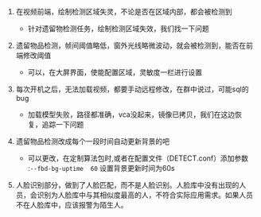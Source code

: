 1. 在视频前端，绘制检测区域失灵，不论是否在区域内部，都会被检测到 
	+ 针对遗留物检测任务，绘制检测区域失效，我们找一下问题

1. 遗留物品检测，帧间阈值略低，窗外光线略微波动，就会被检测到，能否在前端修改阈值
	+ 可以，在大屏界面，使能配置区域，灵敏度一栏进行设置

2. 每次开机之后，无法加载视频，都要手动远程修改，在群中说过，可能sql的bug
	+ 加载模型失败，路径都准确，vca没起来，镜像已拷贝，我们在这边恢复，追踪一下问题

3. 遗留物品检测改成每个一段时间自动更新背景的吧
	+ 可以更改，在定制算法包时,或者在配置文件（DETECT.conf）添加参数 :`--fbd-bg-uptime  60`  设置背景更新时间为60s

4. 人脸识别部分，做到了人脸匹配，而不是人脸识别。人脸库中没有出现的人员，会识别为人脸库中与其相似度最高的人，不符合实际应用需求。如果人员不在人脸库中，应该报警为陌生人。                               